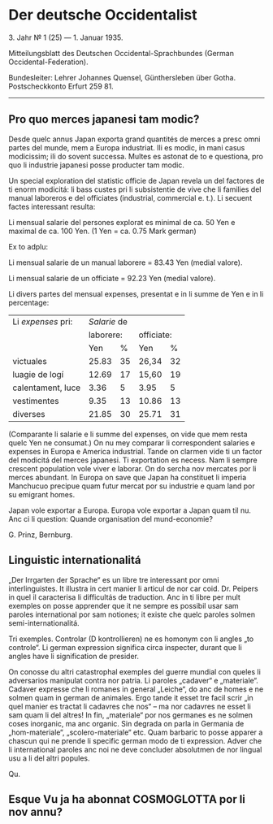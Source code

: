 # Der deutsche Occidentalist

3\. Jahr №  1 (25) —  1. Januar 1935.

Mitteilungsblatt des Deutschen Occidental-Sprachbundes (German Occidental-Federation).

Bundesleiter: Lehrer Johannes Quensel, Günthersleben über Gotha. Postscheckkonto Erfurt 259 81.

---

## Pro quo merces japanesi tam modic?

Desde quelc annus Japan exporta grand quantités de merces a presc omni partes del munde, mem a Europa industriat. Ili es modic, in mani casus modicissim; ili do sovent successa. Multes es astonat de to e questiona, pro quo li industrie japanesi posse producter tam modic.

Un special exploration del statistic officie de Japan revela un del factores de ti enorm modicitá: li bass custes pri li subsistentie de vive che li families del manual laboreros e del officiates (industrial, commercial e. t.). Li secuent factes interessant resulta:

Li mensual salarie del persones explorat es minimal de ca. 50 Yen e maximal de ca. 100 Yen. (1 Yen = ca. 0.75 Mark german)

Ex to adplu:

Li mensual salarie de un manual laborere = 83.43 Yen (medial valore).

Li mensual salarie de un officiate = 92.23 Yen (medial valore).

Li divers partes del mensual expenses, presentat e in li summe de Yen e in li percentage:

<table>
<tr><td>Li <i>expenses</i> pri:</td><td colspan="4"><i>Salarie</i> de</td></tr>
<tr><td></td><td colspan="2">laborere:</td><td colspan="2">officiate:</td></tr>
<tr><td></td><td>Yen</td><td>%</td><td>Yen</td><td>%</td></tr>
<tr><td>victuales</td><td>25.83</td><td>35</td><td>26,34</td><td>32</td></tr>
<tr><td>luagie de logí</td><td>12.69</td><td>17</td><td>15,60</td><td>19</td></tr>
<tr><td>calentament, luce</td><td>3.36</td><td>5</td><td>3.95</td><td>5</td></tr>
<tr><td>vestimentes</td><td>9.35</td><td>13</td><td>10.86</td><td>13</td></tr>
<tr><td>diverses</td><td>21.85</td><td>30</td><td>25.71</td><td>31</td></tr>
</table>

(Comparante li salarie e li summe del expenses, on vide que mem resta quelc Yen ne consumat.) On nu mey comparar li correspondent salaries e expenses in Europa e America industrial. Tande on clarmen vide ti un factor del modicitá del merces japanesi. Ti exportation es necess. Nam li sempre crescent population vole viver e laborar. On do sercha nov mercates por li merces abundant. In Europa on save que Japan ha constituet li imperia Manchucuo precipue quam futur mercat por su industrie e quam land por su emigrant homes.

Japan vole exportar a Europa. Europa vole exportar a Japan quam til nu. Anc ci li question: Quande organisation del mund-economie?

G. Prinz, Bernburg.

## Linguistic internationalitá

„Der Irrgarten der Sprache“ es un libre tre interessant por omni interlinguistes. It illustra in cert manier li articul de nor car coid. Dr. Peipers in quel il caracterisa li difficultás de traduction. Anc in ti libre per mult exemples on posse apprender que it ne sempre es possibil usar sam paroles international por sam notiones; it existe che quelc paroles solmen semi-internationalitá.

Tri exemples. Controlar (D kontrollieren) ne es homonym con li angles „to controle“. Li german expression significa circa inspecter, durant que li angles have li signification de presider.

On conosse du altri catastrophal exemples del guerre mundial con queles li adversarios manipulat contra nor patria. Li paroles „cadaver“ e „materiale“. Cadaver expresse che li romanes in general „Leiche“, do anc de homes e ne solmen quam in german de animales. Ergo tande it esset tre facil scrir „in quel manier es tractat li cadavres che nos“ – ma nor cadavres ne esset li sam quam li del altres! In fin, „materiale“ por nos germanes es ne solmen coses inorganic, ma anc organic. Sin degrada on parla in Germania de „hom-materiale“, „scolero-materiale“ etc. Quam barbaric to posse apparer a chascun qui ne prende li specific german modo de ti expression. Adver che li international paroles anc noi ne deve concluder absolutmen de nor lingual usu a li del altri popules.

Qu.

## Esque Vu ja ha abonnat COSMOGLOTTA por li nov annu?

